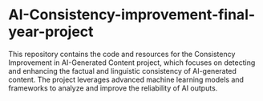 # AI-Consistency-improvement-final-year-project
This repository contains the code and resources for the Consistency Improvement in AI-Generated Content project, which focuses on detecting and enhancing the factual and linguistic consistency of AI-generated content. The project leverages advanced machine learning models and frameworks to analyze and improve the reliability of AI outputs.
